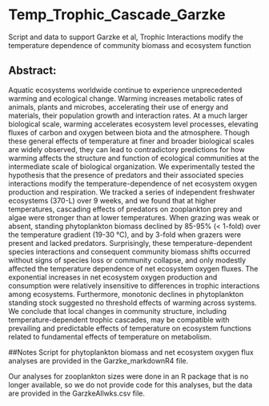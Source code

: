 # Temp_Trophic_Cascade_Garzke
Script and data to support Garzke et al, Trophic Interactions modify the temperature dependence of community biomass and ecosystem function

## Abstract: 

Aquatic ecosystems worldwide continue to experience unprecedented warming and ecological change. Warming increases metabolic rates of animals, plants and microbes, accelerating their use of energy and materials, their population growth and interaction rates. At a much larger biological scale, warming accelerates ecosystem level processes, elevating fluxes of carbon and oxygen between biota and the atmosphere. Though these general effects of temperature at finer and broader biological scales are widely observed, they can lead to contradictory predictions for how warming affects the structure and function of ecological communities at the intermediate scale of biological organization. We experimentally tested the hypothesis that the presence of predators and their associated species interactions modify the temperature-dependence of net ecosystem oxygen production and respiration. We tracked a series of independent freshwater ecosystems (370-L) over 9 weeks, and we found that at higher temperatures, cascading effects of predators on zooplankton prey and algae were stronger than at lower temperatures. When grazing was weak or absent, standing phytoplankton biomass declined by 85-95% (< 1-fold) over the temperature gradient (19-30 °C), and by 3-fold when grazers were present and lacked predators. Surprisingly, these temperature-dependent species interactions and consequent community biomass shifts occurred without signs of species loss or community collapse, and only modestly affected the temperature dependence of net ecosystem oxygen fluxes. The exponential increases in net ecosystem oxygen production and consumption were relatively insensitive to differences in trophic interactions among ecosystems. Furthermore, monotonic declines in phytoplankton standing stock suggested no threshold effects of warming across systems. We conclude that local changes in community structure, including temperature-dependent trophic cascades, may be compatible with prevailing and predictable effects of temperature on ecosystem functions related to fundamental effects of temperature on metabolism. 



##Notes
Script for phytoplankton biomass and net ecosystem oxygen flux analyses are provided in the Garzke_markdownR4 file. 

Our analyses for zooplankton sizes were done in an R package that is no longer available, so we do not provide code for this analyses, but the data are provided in the GarzkeAllwks.csv file.
